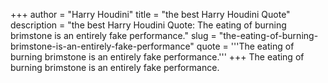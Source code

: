 +++
author = "Harry Houdini"
title = "the best Harry Houdini Quote"
description = "the best Harry Houdini Quote: The eating of burning brimstone is an entirely fake performance."
slug = "the-eating-of-burning-brimstone-is-an-entirely-fake-performance"
quote = '''The eating of burning brimstone is an entirely fake performance.'''
+++
The eating of burning brimstone is an entirely fake performance.
